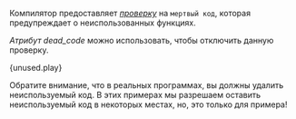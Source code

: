Компилятор предоставляет [*проверку*][lint] на `мертвый код`,
которая предупреждает о неиспользованных функциях.

*Атрибут dead_code* можно использовать, чтобы отключить данную проверку.

{unused.play}

Обратите внимание, что в реальных программах, вы должны удалить неиспользуемый код. В этих примерах мы разрешаем оставить неиспользуемый код в некоторых местах, но, это только для примера!

[lint]: https://en.wikipedia.org/wiki/Lint_%28software%29
